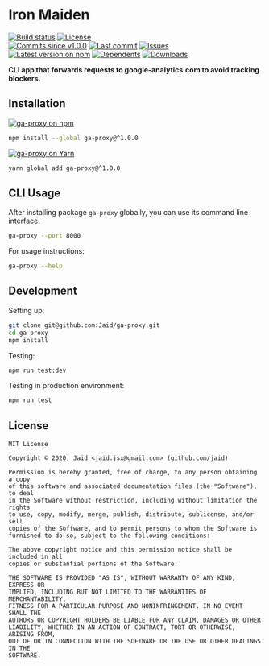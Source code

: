# Iron Maiden


<a href="https://actions-badge.atrox.dev/Jaid/ga-proxy/goto"><img src="https://img.shields.io/endpoint.svg?style=flat-square&url=https%3A%2F%2Factions-badge.atrox.dev%2FJaid%2Fga-proxy%2Fbadge" alt="Build status"/></a> <a href="https://raw.githubusercontent.com/Jaid/ga-proxy/master/license.txt"><img src="https://img.shields.io/github/license/Jaid/ga-proxy?style=flat-square" alt="License"/></a>  
<a href="https://github.com/Jaid/ga-proxy/commits"><img src="https://img.shields.io/github/commits-since/Jaid/ga-proxy/v1.0.0?style=flat-square&logo=github" alt="Commits since v1.0.0"/></a> <a href="https://github.com/Jaid/ga-proxy/commits"><img src="https://img.shields.io/github/last-commit/Jaid/ga-proxy?style=flat-square&logo=github" alt="Last commit"/></a> <a href="https://github.com/Jaid/ga-proxy/issues"><img src="https://img.shields.io/github/issues/Jaid/ga-proxy?style=flat-square&logo=github" alt="Issues"/></a>  
<a href="https://npmjs.com/package/ga-proxy"><img src="https://img.shields.io/npm/v/ga-proxy?style=flat-square&logo=npm&label=latest%20version" alt="Latest version on npm"/></a> <a href="https://github.com/Jaid/ga-proxy/network/dependents"><img src="https://img.shields.io/librariesio/dependents/npm/ga-proxy?style=flat-square&logo=npm" alt="Dependents"/></a> <a href="https://npmjs.com/package/ga-proxy"><img src="https://img.shields.io/npm/dm/ga-proxy?style=flat-square&logo=npm" alt="Downloads"/></a>

**CLI app that forwards requests to google-analytics.com to avoid tracking blockers.**












## Installation
<a href="https://npmjs.com/package/ga-proxy"><img src="https://img.shields.io/badge/npm-ga--proxy-C23039?style=flat-square&logo=npm" alt="ga-proxy on npm"/></a>
```bash
npm install --global ga-proxy@^1.0.0
```
<a href="https://yarnpkg.com/package/ga-proxy"><img src="https://img.shields.io/badge/Yarn-ga--proxy-2F8CB7?style=flat-square&logo=yarn&logoColor=white" alt="ga-proxy on Yarn"/></a>
```bash
yarn global add ga-proxy@^1.0.0
```




## CLI Usage
After installing package `ga-proxy` globally, you can use its command line interface.
```bash
ga-proxy --port 8000
```
For usage instructions:
```bash
ga-proxy --help
```




## Development



Setting up:
```bash
git clone git@github.com:Jaid/ga-proxy.git
cd ga-proxy
npm install
```
Testing:
```bash
npm run test:dev
```
Testing in production environment:
```bash
npm run test
```


## License
```text
MIT License

Copyright © 2020, Jaid <jaid.jsx@gmail.com> (github.com/jaid)

Permission is hereby granted, free of charge, to any person obtaining a copy
of this software and associated documentation files (the "Software"), to deal
in the Software without restriction, including without limitation the rights
to use, copy, modify, merge, publish, distribute, sublicense, and/or sell
copies of the Software, and to permit persons to whom the Software is
furnished to do so, subject to the following conditions:

The above copyright notice and this permission notice shall be included in all
copies or substantial portions of the Software.

THE SOFTWARE IS PROVIDED "AS IS", WITHOUT WARRANTY OF ANY KIND, EXPRESS OR
IMPLIED, INCLUDING BUT NOT LIMITED TO THE WARRANTIES OF MERCHANTABILITY,
FITNESS FOR A PARTICULAR PURPOSE AND NONINFRINGEMENT. IN NO EVENT SHALL THE
AUTHORS OR COPYRIGHT HOLDERS BE LIABLE FOR ANY CLAIM, DAMAGES OR OTHER
LIABILITY, WHETHER IN AN ACTION OF CONTRACT, TORT OR OTHERWISE, ARISING FROM,
OUT OF OR IN CONNECTION WITH THE SOFTWARE OR THE USE OR OTHER DEALINGS IN THE
SOFTWARE.
```
